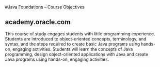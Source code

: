 #Java Foundations – Course Objectives
## academy.oracle.com
This course of study engages students with little programming experience. Students are introduced to object-oriented concepts, terminology, and syntax, and the steps required to create basic Java programs using hands-on, engaging activities. Students will learn the concepts of Java programming, design object-oriented applications with Java and create Java programs using hands-on, engaging activities.